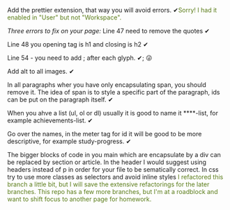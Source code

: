 Add the prettier extension, that way you will avoid errors.
&#10004;<font style="color:5a7c18">Sorry! I had it enabled in "User" but not "Workspace".</font>

<i>Three errors to fix on your page:</i>
Line 47 need to remove the quotes
&#10004;

Line 48 you opening tag is h1 and closing is h2
&#10004;

Line 54 - you need to add ; after each glyph.
&#10004;; &#128540;

Add alt to all images.
&#10004;

In all paragraphs wher you have only encapsulating span, you should remove it. The idea of span is to style a specific part of the paragraph, ids can be put on the paragraph itself.
&#10004;

When you ahve a list (ul, ol or dl) usually it is good to name it \*\*\*\*-list, for example achievements-list.
&#10004;

Go over the names, in the meter tag for id it will be good to be more descriptive, for example study-progress.
&#10004;

The bigger blocks of code in you main which are encapsulate by a div can be replaced by section or article. In the header I would suggest using headers instead of p in order for your file to be sematically correct. In css try to use more classes as selectors and avoid inline styles
<font style="color:5a7c18">I refactored this branch a little bit, but I will save the extensive refactorings for the later branches. This repo has a few more branches, but I'm at a roadblock and want to shift focus to another page for homework.</font>
